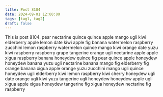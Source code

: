 ```yaml
---
title: Post 8104
date: 2024-09-01 12:00:00
tags: [tag1, tag2]
draft: false
---
```

This is post 8104.
pear
nectarine
quince
quince
apple
mango
ugli
kiwi
elderberry
apple
lemon
date
kiwi
apple
fig
banana
watermelon
raspberry
zucchini
lemon
raspberry
watermelon
quince
mango
kiwi
orange
date
yuzu
kiwi
raspberry
raspberry
grape
tangerine
orange
ugli
nectarine
apple
apple
xigua
raspberry
banana
honeydew
quince
fig
pear
quince
apple
honeydew
honeydew
banana
yuzu
ugli
nectarine
banana
mango
fig
elderberry
fig
orange
banana
xigua
apple
orange
yuzu
zucchini
mango
ugli
quince
honeydew
ugli
elderberry
kiwi
lemon
raspberry
kiwi
cherry
honeydew
ugli
date
orange
ugli
kiwi
yuzu
tangerine
ugli
honeydew
honeydew
apple
ugli
xigua
apple
xigua
honeydew
tangerine
fig
xigua
honeydew
nectarine
fig
raspberry
